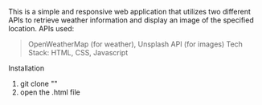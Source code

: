This is a simple and responsive web application that utilizes two different APIs to retrieve weather information and display an image of the specified location.
APIs used:
> OpenWeatherMap (for weather), 
> Unsplash API (for images)
Tech Stack:
> HTML, 
> CSS, 
> Javascript

Installation
1. git clone ""
2. open the .html file

